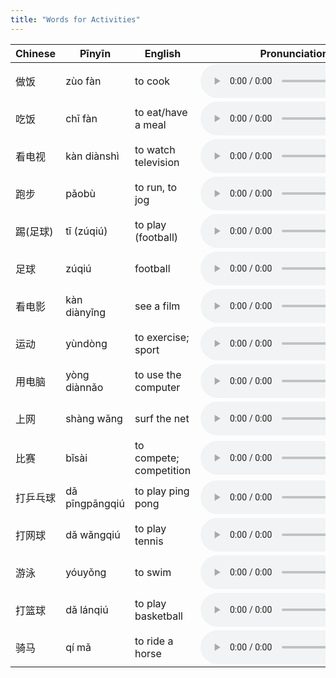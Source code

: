 ```yaml
---
title: "Words for Activities"
---
```


 Chinese | Pīnyīn | English | Pronunciation | Tips
------------- | ------------- | ------------- | ------------- | -------------
做饭 | zùo fàn | to cook | <audio controls src="/assets/audio/a-0001.wav" class="audio-control" /> |||
吃饭 | chī fàn | to eat/have a meal | <audio controls src="/assets/audio/a-0002.wav" class="audio-control" /> |||
看电视 | kàn diànshì | to watch television | <audio controls src="/assets/audio/a-0003.wav" class="audio-control" /> |||
跑步 | pǎobù | to run, to jog | <audio controls src="/assets/audio/a-0004.wav" class="audio-control" /> |||
踢(足球) | tī (zúqiú) | to play (football) | <audio controls src="/assets/audio/a-0005.wav" class="audio-control" /> |||
足球 | zúqiú | football | <audio controls src="/assets/audio/a-0006.wav" class="audio-control" /> |||
看电影 | kàn diànyǐng | see a film | <audio controls src="/assets/audio/a-0007.wav" class="audio-control" /> |||运动 | yùndòng | to exercise; sport | <audio controls src="/assets/audio/a-0008.wav" class="audio-control" /> |||用电脑 | yòng diànnǎo | to use the computer | <audio controls src="/assets/audio/a-0009.wav" class="audio-control" /> |||上网 | shàng wǎng | surf the net | <audio controls src="/assets/audio/a-0010.wav" class="audio-control" /> |||比赛 | bǐsài | to compete; competition | <audio controls src="/assets/audio/a-0011.wav" class="audio-control" /> |||打乒乓球 | dǎ pīngpāngqiú | to play ping pong | <audio controls src="/assets/audio/a-0012.wav" class="audio-control" /> |||   打网球 | dǎ wǎngqiú | to play tennis | <audio controls src="/assets/audio/a-0013.wav" class="audio-control" /> |||   
游泳 | yóuyǒng | to swim | <audio controls src="/assets/audio/a-0014.wav" class="audio-control" /> |||打篮球 | dǎ lánqiú | to play basketball | <audio controls src="/assets/audio/a-0015.wav" class="audio-control" /> |||骑马 | qí mǎ | to ride a horse | <audio controls src="/assets/audio/a-0016.wav" class="audio-control" /> |||
